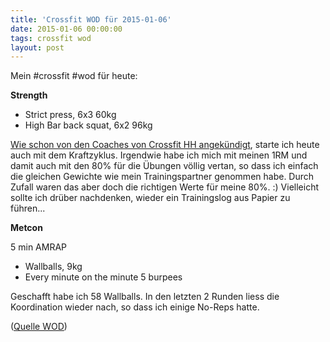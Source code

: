 ```yaml
---
title: 'Crossfit WOD für 2015-01-06'
date: 2015-01-06 00:00:00 
tags: crossfit wod
layout: post
---
```

Mein #crossfit #wod für heute:

**Strength**

* Strict press, 6x3 60kg
* High Bar back squat, 6x2 96kg

[Wie schon von den Coaches von Crossfit HH angekündigt][1], starte ich heute auch mit dem Kraftzyklus. Irgendwie habe ich mich mit meinen 1RM und damit auch mit den 80% für die Übungen völlig vertan, so dass ich einfach die gleichen Gewichte wie mein Trainingspartner genommen habe. Durch Zufall waren das aber doch die richtigen Werte für meine 80%. :) Vielleicht sollte ich drüber nachdenken, wieder ein Trainingslog aus Papier zu führen...

**Metcon**

5 min AMRAP

* Wallballs, 9kg
* Every minute on the minute 5 burpees

Geschafft habe ich 58 Wallballs. In den letzten 2 Runden liess die Koordination wieder nach, so dass ich einige No-Reps hatte.

([Quelle WOD][0])

[0]: http://www.crossfithh.de/workouts--news/workout-tuesday51
[1]: http://www.crossfithh.de/workouts--news/new-classes

